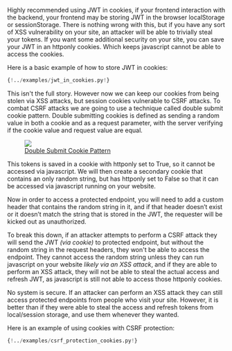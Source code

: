 Highly recommended using JWT in cookies, if your frontend interaction with the backend, your frontend may be storing JWT in the browser localStorage or sessionStorage. There is nothing wrong with this, but if you have any sort of XSS vulnerability on your site, an attacker will be able to trivially steal your tokens. If you want some additional security on your site, you can save your JWT in an httponly cookies. Which keeps javascript cannot be able to access the cookies.

Here is a basic example of how to store JWT in cookies:

```python
{!../examples/jwt_in_cookies.py!}
```

This isn't the full story. However now we can keep our cookies from being stolen via XSS attacks, but session cookies vulnerable to CSRF attacks. To combat CSRF attacks we are going to use a technique called double submit cookie pattern. Double submitting cookies is defined as sending a random value in both a cookie and as a request parameter, with the server verifying if the cookie value and request value are equal.

<figure>
  <img src="https://miro.medium.com/max/648/1*WP_VXYjJxUyqfrul8K-4uw.png"/>
  <figcaption>
    <a href="https://medium.com/@kaviru.mihisara/double-submit-cookie-pattern-820fc97e51f2">
      Double Submit Cookie Pattern
    </a>
  </figcaption>
</figure>

This tokens is saved in a cookie with httponly set to True, so it cannot be accessed via javascript. We will then create a secondary cookie that contains an only random string, but has httponly set to False so that it can be accessed via javascript running on your website.

Now in order to access a protected endpoint, you will need to add a custom header that contains the random string in it, and if that header doesn’t exist or it doesn’t match the string that is stored in the JWT, the requester will be kicked out as unauthorized.

To break this down, if an attacker attempts to perform a CSRF attack they will send the JWT *(via cookie)* to protected endpoint, but without the random string in the request headers, they won't be able to access the endpoint. They cannot access the random string unless they can run javascript on your website *likely via an XSS attack*, and if they are able to perform an XSS attack, they will not be able to steal the actual access and refresh JWT, as javascript is still not able to access those httponly cookies.

No system is secure. If an attacker can perform an XSS attack they can still access protected endpoints from people who visit your site. However, it is better than if they were able to steal the access and refresh tokens from local/session storage, and use them whenever they wanted.

Here is an example of using cookies with CSRF protection:

```python
{!../examples/csrf_protection_cookies.py!}
```
